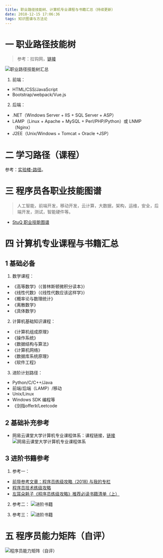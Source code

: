 ```yaml
---
title: 职业路径技能树、计算机专业课程与书籍汇总（持续更新）
date: 2018-12-15 17:06:36
tags: 知识图谱与方法论
---
```

# 一 职业路径技能树
> 参考：拉钩网，[链接](https://www.lagou.com/)

![职业路径技能树汇总](图1.PNG)

1. 前端：
- HTML/CSS/JavaScript
- Bootstrap/webpack/Vue.js

2. 后端：
- .NET（Windows Server + IIS + SQL Server + ASP）
- LAMP（Linux + Apache + MySQL + Perl/PHP/Python）或 LNMP（Nginx）
- J2EE（Unix/Windows + Tomcat + Oracle +JSP）

# 二 学习路径（课程）
参考：[实验楼-路径](https://www.shiyanlou.com/paths/)。

# 三 程序员各职业技能图谱
> 人工智能，前端开发，移动开发，云计算，大数据，架构，运维，安全，后端开发，测试，智能硬件等。

- [StuQ 职业技能图谱](https://github.com/TeamStuQ/skill-map)

# 四 计算机专业课程与书籍汇总
## 1 基础必备
1. 数学课程：
- 《高等数学》（《普林斯顿微积分读本》）
- 《线性代数》（《线性代数应该这样学》）
- 《概率论与数理统计》
- 《离散数学》
- 《具体数学》

2. 计算机基础知识课程：
- 《计算机组成原理》
- 《操作系统》
- 《数据结构与算法》
- 《计算机网络》
- 《数据库系统原理》
- 《软件工程》

3. 进阶计划路径：
- Python/C/C++/Java
- 前端/后端（LAMP）/移动
- Unix/Linux
- Windows SDK 编程等
- 《剑指offer》/Leetcode

## 2 基础补充参考
- 网易云课堂大学计算机专业课程体系：课程链接，[链接](https://study.163.com/curricula/cs.htm)
![网易云课堂大学计算机专业课程体系](图2.PNG)

## 3 进阶书籍参考
1. 参考一：
- [前导参考文章：程序员练级攻略（2018) 与我的专栏](https://coolshell.cn/articles/18360.html)
- [程序员技术练级攻略](https://coolshell.cn/articles/4990.html/comment-page-1#comments)
- [左耳朵耗子《程序员练级攻略》推荐必读书籍清单（上）](https://time.geekbang.org/column/article/10793?utm_source=weibo&utm_medium=geektime&utm_campaign=48-onsell&utm_content=0711booklist&code=GGVOKz%252FyFTRtOnWIHYr%252FvFsgL3ON7Xqwkdz2f7yTqD4%253D)

2. 参考二：
![进阶书籍](图3.PNG)

3. 参考三：
![进阶书籍](图4.PNG)

# 五 程序员能力矩阵（自评）
![程序员能力矩阵（自评）](图5.PNG)